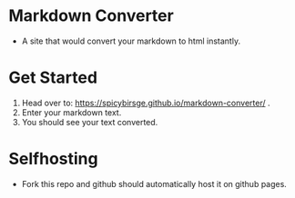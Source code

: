 # Markdown Converter

- A site that would convert your markdown to html instantly.

# Get Started

1. Head over to: https://spicybirsge.github.io/markdown-converter/ .
2. Enter your markdown text.
3. You should see your text converted.

# Selfhosting

- Fork this repo and github should automatically host it on github pages.
